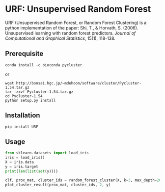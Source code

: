 # URF: Unsupervised Random Forest

URF (Unsupervised Random Forest, or Random Forest Clustering) is a python implementation of the paper: Shi, T., & Horvath, S. (2006). Unsupervised learning with random forest predictors. *Journal of Computational and Graphical Statistics*, 15(1), 118-138.

## Prerequisite

```shell
conda install -c bioconda pycluster
```

or

```shell
wget http://bonsai.hgc.jp/~mdehoon/software/cluster/Pycluster-1.54.tar.gz
tar -zxvf Pycluster-1.54.tar.gz
cd Pycluster-1.54
python setup.py install
```

## Installation

```shell
pip install URF
```

## Usage

```python
from sklearn.datasets import load_iris
iris = load_iris()
X = iris.data
y = iris.target
print(len(list(set(y))))

clf, prox_mat, cluster_ids = random_forest_cluster(X, k=3, max_depth=20, random_state=0)
plot_cluster_result(prox_mat, cluster_ids, 2, y)
```
